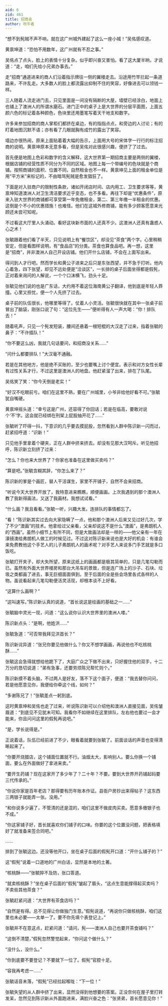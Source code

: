```yaml
---
aid: 6
zid: 461
title: 招商会
author: 吹牛者
---
```


“想不到髡贼不声不响，就在这广州城外建起了这么一座小城！”吴佲感叹道。

黄禀坤道：“恐怕不用数年，这广州就有不忍之事。”

吴佲点了点头，脸上的表情十分复杂。似乎即兴奋又害怕。看了这大厦半晌，才说道：“走，咱们先给小兄弟办事去。”

走“招商”通道进来的商人们沿着指示牌往一侧的翼楼走去。沿途用竹竿拦起一条道路来，不许乱走。大多数人的脸上都流露出抑制不住的笑容，好像进去可以领钱一样。

三人随着人流走进门去，只见里面是一间没有隔断的大屋，墙壁已经涂白，地面上也铺上了澳洲人的所谓水磨石。进门正中的桌子上是大世界的分层平面图，上面五颜六色的标记着各种颜色，色块里还用墨笔写着天干地支和数字。

许多来参加招商的商人掌柜们都挤在桌边，有的指指点点，和旁边的人讨论；有的盯着地图沉默不语；亦有看了几眼就胸有成竹的露出了笑容。

墙边亦很热闹，原来上面贴着着大幅的告示，上面用大号的宋体字一行行的标注招商的说明。黄禀坤原本无意多看，但是吴佲对此很感兴趣，便挤了了过去。

首先便是地图上色彩和数字的含义解释，这大世界第一期招商主要是两侧的翼楼，根据店铺的经营性质不同分为不同的区域。地图上每一个带编号的色块就是个商铺。按照商铺的面积、位置不同，自然租金也不一样。黄禀坤见上面的租金单位是用“平方米”来标记的，不由暗骂髡贼是愈发猖狂了。

下面是对入驻商户的限制性条款，诸如开闭店时间、店内用工、卫生要求等等，黄禀坤知道澳洲人对卫生清洁要求近乎变态，也不多看。再往下却是“优惠条件”，原来入驻大世界的商铺都可享受第一年免缴租金，第二、第三年缴一半租金的优惠。这倒是个不小的优惠措施！也难怪。他们在这城外修商铺，能有多少顾客愿意来光顾还未尝可知呢。

不过看这大厅里人头涌动。看好这块新市面的人还真不少。这澳洲人还真有蛊惑人心之术！

张毓跟着他们看了半天，只见说明上有“餐饮区”，却没见“茶食”两个字。心里稍稍安定，但是看图样说明，有“食品店”的分类。茶食也算食品吧。再一想，这里是“招商”，并非澳洲人自己开设店铺。他们开什么店铺，不会在上面写出来。

得问到人才行吧。然而学长和黄公子进来之后只是东张西望，并不急于打听。他内心着急，四下张望，却见不远处便是“洽谈区”，一长排的桌子后面坐得都是假髡，正对着来询问的人解说，一个个口沫横飞，劲头十足。

张毓见他们说的也是广东话，大约用不着这位海南黄公子翻译，他到底是年轻人莽撞。心里又担忧，便一个人先挤了过去。

桌子前的队伍很长，他哪里等得了。仗着人小灵活。张毓很快就在其中一张桌子前冒出了脑袋，刚张口说了句：“这位先生――”便听得有人一声大喝：“你！排队去！”

随着吼声，只见一个髡发短装，腰间还悬着一根短棍的大汉走了过来，指着张毓的鼻子：“不许插队！”

“你不要这么凶，我就几句话要问，和招商没关系……”

“问什么都要排队！”大汉毫不通融。

若是在其他地方，他是绝不买账的，至少也要嘴上讨个便宜。表示和对方女性长辈有过性关系才行，不过这里是澳洲人的地盘。他赶紧溜了出来，排在了队尾。

吴佲笑了笑：“你今天倒是老实！”

“好汉不吃眼前亏。咱们在这里不熟，要在广州城里，小爷非给他好看不可。”张毓犹自嘴硬。

黄禀坤摇头道：“幸亏这是广州，还容得了你回话；若是在临高，要敢对说个‘不’字。这会就已经绑在刑架上屁股抽开花了……”

张毓听了吓得一抖，下意识的几乎要去摸屁股，忽然看到人群中陈识新一闪而过，赶紧招呼道：“识新！”

只见他手里拿着个硬夹，正在人群中挤来挤去。却没有见那大汉呵斥。听见他招呼，陈识新立刻挤了过来：

“怎么？你也来大世界了？你家也准备在这里做买卖吗？”

“算是吧。”张毓含糊其辞，“你怎么来了？”

陈识新的爹是个画匠，替人干活谋生，家里不开铺子，自然不会来招商。

“听说今天大世界开放了，我特意进来瞧瞧，顺便画画。上次我遇到的那个澳洲人教了我新得画法，又送了我画材。我想试试看。”

“什么画？我且看看。”张毓一听，兴趣大发。连排队的事情都忘了。

“看！”陈识新其实过去向大家隐瞒了一点，他和那个澳洲人后来又见过好几次，学了不少“澳画”的技术。他拿给过父亲看，父亲却说这不是什么“澳画”，是弗朗机人的“西画”。虽然小细节上有所不同，但是大致画法却是一样的――他父亲有一年在濠镜澳给弗朗机人做工的时候见过。不过这对陈识新来说也是大好的机会：有谁会来免费教他这个手艺人的儿子弗朗机人的画术呢？对手艺人来说多门手艺就是多口饭吃。

张毓打开夹子，却大失所望，原来这纸上的画画都是极其简单的，只是几笔勾勒而已。虽然有外面大世界楼房和那台大吊车的景致，但是连广场上的沙子、石块、垃圾之类都画了进去，事无巨细面面俱到。至于后面的全是些会场里各式各样的人物。虽说看起来几笔勾勒便活灵活现，却根本谈不上好看。

“这算什么画啊？”

“这叫速写。”陈识新认真的说道，“首长说这是绘画的基础之一……”

张毓脑中灵光一现，问道：“这么说你认识大世界里的澳洲人喽。”

陈识新点头：“是啊，他姓洪……”

张毓急道：“可否带我拜见洪首长？”

陈识新诧异道：“张兄你要见他做什么？你又不想学画画，再说他也不吃核桃酥……”

张毓这会急得就想给他跪下了，大庭广众之下做不出来，只好握住他的双手，十二万分的恳切说道：“弟有急事，还要劳烦陈兄帮忙则个。”

陈识新摸不着头脑，不过两人是好友，落不下这个面子，便道：“我去替你问问，若是他愿意见你，我便给你牵这个线，如何？”

“多谢陈兄了！”张毓差点一躬到底。

这时黄禀坤和吴佲也走了过来，听说陈识新可以介绍他和澳洲人直接见面，吴佲皱眉道：“到底见不见犹未可知。我看你不如继续在这里排队，左右他也要过一会才能来，你且问问这里的假髡再说吧。”

“是，学长说得是。”

正说着话，队伍已经前进了不少，眼看着就要到张毓了。前面谈话的声音也变得清晰起来了。

“你要开烧腊店，这个铺面位置就不行。油烟太大，影响别人。要么你换一个铺面，要么在外面做好了拿进来卖。”

“要开生药铺？现在这家开了多少年了？二十年？不要。要到大世界开药铺起码要三代传承的。”

“你说你家是百年老店？那得要有历年账本作证。县衙户房抄出来得帖子？这东西三两银子就能弄一张。没用。”

“和你说多少遍了，不管清的还是混的，咱们这里不做皮肉买卖。愿意多缴银子也不成。”

“你这家铺子好，首长就喜欢你们铺子的口味。你要的这个位置没问题，把表格填好了就准备来签合同吧。”

……

排到了张毓这边。还没等他开口，坐在桌子后面的假髡开口道：“开什么铺子的？”

这“假髡”说着一口道地的广州白话，显然是本地的土著。

“核桃酥――”张毓猝不及防，张口答道。

“就卖核桃酥？”坐在桌子后面的“假髡”皱起了眉头，“这点生意能撑得起买卖吗？不卖些其他茶食？”

张毓赶紧问道：“大世界有茶食店吗？”

“自然是有得。总不见得让你做独门生意。”假髡说道，“再说你只做核桃酥，咱们这里也未必要――太单一了。要不你先填个表登记上。”

张毓并不在意这点，赶紧问道：“请问，髡――澳洲人自己也要开茶食铺吗？”

“这倒不清楚，”假髡忽然警觉起来，“你问这个做什么？”

“没什么，没什么。”

“你到底要不要登记？不要就下一位了。假髡”官腔十足。

“容我再考虑一……”

张毓话音未落，“假髡”已经拉起喉咙：“下一位！”

张毓失望的从人群中挤了出来，显然没得到他想要的答案。正没奈何在屋子里打转发呆，忽然见到陈识新从外面跑进来，满脸兴奋之色：“张贤弟，首长愿意见你！”
